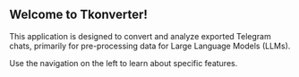## Welcome to Tkonverter!

This application is designed to convert and analyze exported Telegram chats, primarily for pre-processing data for Large Language Models (LLMs).

Use the navigation on the left to learn about specific features.
